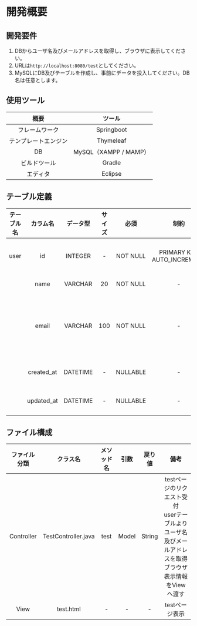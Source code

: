 # 開発概要

## 開発要件
1. DBからユーザ名及びメールアドレスを取得し、ブラウザに表示してください。
2. URLは```http://localhost:8080/test```としてください。
3. MySQLにDB及びテーブルを作成し、事前にデータを投入してください。DB名は任意とします。

## 使用ツール
|概要|ツール|
|:---:|:---:|
|フレームワーク|Springboot|
|テンプレートエンジン|Thymeleaf|
|DB|MySQL（XAMPP / MAMP）|
|ビルドツール|Gradle|
|エディタ|Eclipse|

## テーブル定義
|テーブル名|カラム名|データ型|サイズ|必須|制約|備考|
|:---:|:---:|:---:|:---:|:---:|:---:|:---:|
|user|id|INTEGER|-|NOT NULL|PRIMARY KEY<br>AUTO_INCREMENT|ユーザID|
||name|VARCHAR|20|NOT NULL|-|氏名|
||email|VARCHAR|100|NOT NULL|-|メールアドレス|
||created_at|DATETIME|-|NULLABLE|-|登録日|
||updated_at|DATETIME|-|NULLABLE|-|更新日|

## ファイル構成
|ファイル分類|クラス名|メソッド名|引数|戻り値|備考|
|:---:|:---:|:---:|:---:|:---:|:---:|
|Controller|TestController.java|test|Model|String|testページのリクエスト受付<br>userテーブルよりユーザ名及びメールアドレスを取得<br>ブラウザ表示情報をViewへ渡す|
|View|test.html|-|-|-|testページ表示|
